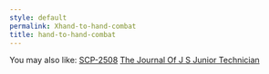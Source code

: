 ```yaml
---
style: default
permalink: Xhand-to-hand-combat
title: hand-to-hand-combat
---
```

You may also like:
[SCP-2508](http://scp-wiki.net/scp-2508)
[The Journal Of J S Junior Technician](http://scp-wiki.net/the-journal-of-j-s-junior-technician)
